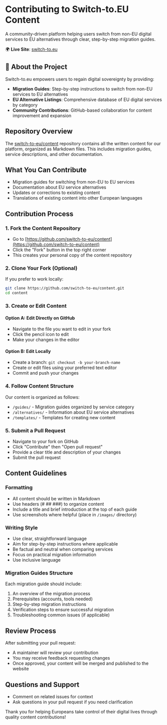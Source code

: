 # Contributing to Switch-to.EU Content

A community-driven platform helping users switch from non-EU digital services to EU alternatives through clear, step-by-step migration guides.

🌍 **Live Site**: [switch-to.eu](https://switch-to.eu)

## 🚀 About the Project

Switch-to.eu empowers users to regain digital sovereignty by providing:

- **Migration Guides**: Step-by-step instructions to switch from non-EU services to EU alternatives
- **EU Alternative Listings**: Comprehensive database of EU digital services by category
- **Community Contributions**: GitHub-based collaboration for content improvement and expansion

## Repository Overview

The [switch-to-eu/content](https://github.com/switch-to-eu/content) repository contains all the written content for our platform, organized as Markdown files. This includes migration guides, service descriptions, and other documentation.

## What You Can Contribute

- Migration guides for switching from non-EU to EU services
- Documentation about EU service alternatives
- Updates or corrections to existing content
- Translations of existing content into other European languages

## Contribution Process

### 1. Fork the Content Repository

- Go to [https://github.com/switch-to-eu/content](https://github.com/switch-to-eu/content)
- Click the "Fork" button in the top right corner
- This creates your personal copy of the content repository

### 2. Clone Your Fork (Optional)

If you prefer to work locally:

```bash
git clone https://github.com/switch-to-eu/content.git
cd content
```

### 3. Create or Edit Content

#### Option A: Edit Directly on GitHub
- Navigate to the file you want to edit in your fork
- Click the pencil icon to edit
- Make your changes in the editor

#### Option B: Edit Locally
- Create a branch: `git checkout -b your-branch-name`
- Create or edit files using your preferred text editor
- Commit and push your changes

### 4. Follow Content Structure

Our content is organized as follows:

- `/guides/` - Migration guides organized by service category
- `/alternatives/` - Information about EU service alternatives
- `/templates/` - Templates for creating new content

### 5. Submit a Pull Request

- Navigate to your fork on GitHub
- Click "Contribute" then "Open pull request"
- Provide a clear title and description of your changes
- Submit the pull request

## Content Guidelines

### Formatting

- All content should be written in Markdown
- Use headers (# ## ###) to organize content
- Include a title and brief introduction at the top of each guide
- Use screenshots where helpful (place in `/images/` directory)

### Writing Style

- Use clear, straightforward language
- Aim for step-by-step instructions where applicable
- Be factual and neutral when comparing services
- Focus on practical migration information
- Use inclusive language

### Migration Guides Structure

Each migration guide should include:

1. An overview of the migration process
2. Prerequisites (accounts, tools needed)
3. Step-by-step migration instructions
4. Verification steps to ensure successful migration
5. Troubleshooting common issues (if applicable)

## Review Process

After submitting your pull request:
- A maintainer will review your contribution
- You may receive feedback requesting changes
- Once approved, your content will be merged and published to the website

## Questions and Support

- Comment on related issues for context
- Ask questions in your pull request if you need clarification

Thank you for helping Europeans take control of their digital lives through quality content contributions!